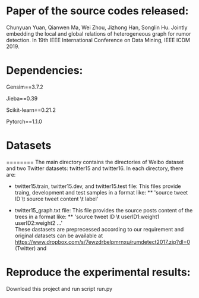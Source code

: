 # Paper of the source codes released:
Chunyuan Yuan, Qianwen Ma, Wei Zhou, Jizhong Han, Songlin Hu. Jointly embedding the local and global relations of heterogeneous graph for rumor detection. In 19th IEEE International Conference on Data Mining, IEEE ICDM 2019.

# Dependencies:
Gensim==3.7.2

Jieba==0.39

Scikit-learn==0.21.2

Pytorch==1.1.0

# Datasets
========
The main directory contains the directories of Weibo dataset and two Twitter datasets: twitter15 and twitter16. In each directory, there are:
- twitter15.train, twitter15.dev, and twitter15.test file: This files provide traing, development and test samples in a format like:
  ** 'source tweet ID \t source tweet content \t label'
  
- twitter15_graph.txt file: This file provides the source posts content of the trees in a format like:
  ** 'source tweet ID \t userID1:weight1 userID2:weight2 ...'  
These dastasets are preprecessed according to our requirement and original datasets can be available at https://www.dropbox.com/s/7ewzdrbelpmrnxu/rumdetect2017.zip?dl=0  (Twitter)  and 

# Reproduce the experimental results:
Download this project and run script run.py 
